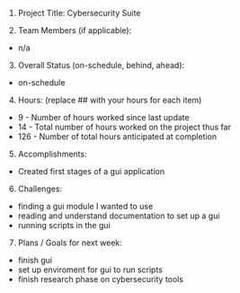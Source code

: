 1. Project Title: Cybersecurity Suite

2. Team Members (if applicable):

- n/a

3. Overall Status (on-schedule, behind, ahead):

- on-schedule

4. Hours: (replace ## with your hours for each item)

- 9 - Number of hours worked since last update
- 14 - Total number of hours worked on the project thus far
- 126 - Number of total hours anticipated at completion

5. Accomplishments:

- Created first stages of a gui application

6. Challenges:

- finding a gui module I wanted to use
- reading and understand documentation to set up a gui
- running scripts in the gui

7. Plans / Goals for next week:

- finish gui
- set up enviroment for gui to run scripts
- finish research phase on cybersecurity tools


